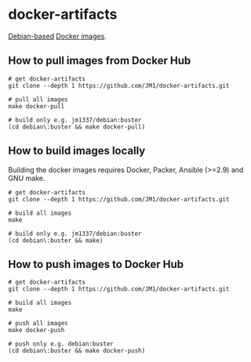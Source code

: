 # docker-artifacts

[Debian-based](https://www.debian.org/) [Docker images](https://hub.docker.com/r/jm1337/).

## How to pull images from Docker Hub

```
# get docker-artifacts
git clone --depth 1 https://github.com/JM1/docker-artifacts.git

# pull all images
make docker-pull

# build only e.g. jm1337/debian:buster
(cd debian\:buster && make docker-pull)
```

## How to build images locally

Building the docker images requires Docker, Packer, Ansible (>=2.9) and GNU make.

```
# get docker-artifacts
git clone --depth 1 https://github.com/JM1/docker-artifacts.git

# build all images
make

# build only e.g. jm1337/debian:buster
(cd debian\:buster && make)
```

## How to push images to Docker Hub

```
# get docker-artifacts
git clone --depth 1 https://github.com/JM1/docker-artifacts.git

# build all images
make

# push all images
make docker-push

# push only e.g. debian:buster
(cd debian\:buster && make docker-push)
```
